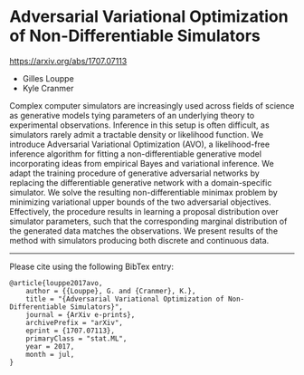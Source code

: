# Adversarial Variational Optimization of Non-Differentiable Simulators
https://arxiv.org/abs/1707.07113

* Gilles Louppe
* Kyle Cranmer 

Complex computer simulators are increasingly used across fields of science as generative models tying parameters of an underlying theory to experimental observations. Inference in this setup is often difficult, as simulators rarely admit a tractable density or likelihood function. We introduce Adversarial Variational Optimization (AVO), a likelihood-free inference algorithm for fitting a non-differentiable generative model incorporating ideas from empirical Bayes and variational inference. We adapt the training procedure of generative adversarial networks by replacing the differentiable generative network with a domain-specific simulator. We solve the resulting non-differentiable minimax problem by minimizing variational upper bounds of the two adversarial objectives. Effectively, the procedure results in learning a proposal distribution over simulator parameters, such that the corresponding marginal distribution of the generated data matches the observations. We present results of the method with simulators producing both discrete and continuous data.

---

Please cite using the following BibTex entry:

```
@article{louppe2017avo,
    author = {{Louppe}, G. and {Cranmer}, K.},
    title = "{Adversarial Variational Optimization of Non-Differentiable Simulators}",
    journal = {ArXiv e-prints},
    archivePrefix = "arXiv",
    eprint = {1707.07113},
    primaryClass = "stat.ML",
    year = 2017,
    month = jul,
}

```
